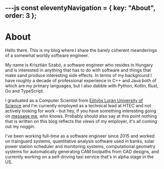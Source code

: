 ---js
const eleventyNavigation = {
	key: "About",
	order: 3
};
---
# About

Hello there. This is my blog where I share the barely coherent meanderings of a somewhat worldy software engineer.

My name is Krisztián Szabó, a software engineer who resides in Hungary and is interested in anything that has to do with software and things that make sand produce interesting side effects. In terms of my background I have roughly a decade of professional experience in C++ and Java both of which are my primary languages, but I also dabble with Python, Kotlin, Rust, Go and TypeScript.

I graduated as a Computer Scientist from [Eötvös Lorán University of Science](https://www.elte.hu/en/) and I'm currently employed as a technical lead at HTEC and not actively looking for work - but hey, if you have something interesting going on <a href="mailto:contact@pandarin.dev">message me</a>, who knows.
Probably should also say at this point nothing that is written on this blog reflects the views of my employer, it's all coming out my noggin.

I've been working full-time as a software engineer since 2015 and worked on trainguard systems, quantitative analysis software used in banks, solar power station scheduler and monitoring systems, computational geometry systems for automatically generating CAM toolpaths from CAD designs, and currently working on a self-driving taxi service that's in alpha stage in the US.